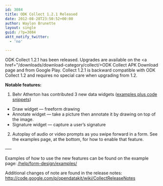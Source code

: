 ```yaml
---
id: 3084
title: ODK Collect 1.2.1 Released
date: 2012-08-28T23:50:52+00:00
author: Waylon Brunette
layout: single
guid: /?p=3084
aktt_notify_twitter:
  - 'no'

---
```

ODK Collect 1.2.1 has been released. Upgrades are available on the <a href="/downloads/download-category/collect/>ODK Collect APK Download</a> page and from Google Play. Collect 1.2.1 is backward compatible with ODK Collect 1.2 and requires no special care when upgrading from 1.2.

**Notable features:**

1) Behr Atherton has contributed 3 new data widgets ([examples plus code snippets](/help/form-design/examples/ "Examples"))

  * Draw widget &#8212; freeform drawing
  * Annotate widget &#8212; take a picture then annotate it by drawing on top of the image.
  * Signature widget &#8212; capture a user&#8217;s signature

2) Autoplay of audio or video prompts as you swipe forward in a form. See the examples page, at the bottom, for how to enable that feature.

&#8212;&#8211;

Examples of how to use the new features can be found on the example page: <a href="/help/form-design/examples/" target="_blank">/help/form-design/examples/</a>

Additional changes of note are found in the release notes: <a href="http://code.google.com/p/opendatakit/wiki/CollectReleaseNotes" target="_blank">http://code.google.com/p/opendatakit/wiki/CollectReleaseNotes</a>

<div>
  <div id=":18a" data-tooltip="Show trimmed content">
    <img src="https://mail.google.com/mail/u/0/images/cleardot.gif" alt="" />
  </div>
</div>
